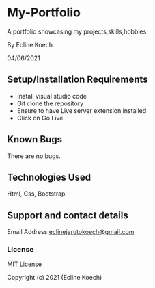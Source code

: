 # My-Portfolio

A portfolio showcasing my projects,skills,hobbies.

By Ecline Koech

04/06/2021

## Setup/Installation Requirements
* Install visual studio code
* Git clone the repository
* Ensure to have Live server extension installed
* Click on Go Live

## Known Bugs

There are no bugs.

## Technologies Used

Html, Css, Bootstrap.

## Support and contact details
Email Address:eclinejerutokoech@gmail.com 

### License

[MIT License](./LICENSE)

Copyright (c) 2021 (Ecline Koech)